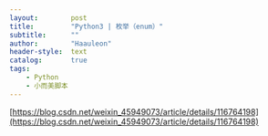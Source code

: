 ```yaml
---
layout:        post
title:         "Python3 | 枚举（enum）"
subtitle:      ""
author:        "Haauleon"
header-style:  text
catalog:       true
tags:
    - Python
    - 小而美脚本
---
```


[https://blog.csdn.net/weixin_45949073/article/details/116764198](https://blog.csdn.net/weixin_45949073/article/details/116764198)
